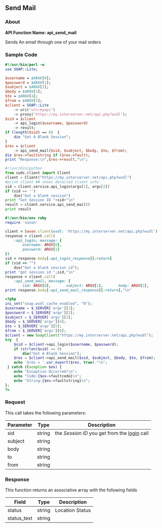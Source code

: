 
## Send Mail

### About

**API Function Name: api_send_mail**

Sends An email through one of your mail orders


### Sample Code

```perl
#!/usr/bin/perl -w
use SOAP::Lite;

$username = $ARGV[0];
$password = $ARGV[1];
$subject = $ARGV[2];
$body = $ARGV[3];
$to = $ARGV[4];
$from = $ARGV[5];
$client = SOAP::Lite
	-> uri('urn:myapi')
	-> proxy('https://my.interserver.net/api.php?wsdl');
$sid = $client
	-> api_login($username, $password)
	-> result;
if (length($sid) == 0)  {
	die "Got A Blank Session";
} 
$res = $client
	-> api_send_mail($sid, $subject, $body, $to, $from);
die $res->faultstring if ($res->fault);
print "Response:\n",$res->result,"\n";

```

```python
#!/usr/bin/python
from suds.client import Client
client = Client("https://my.interserver.net/api.php?wsdl")
#print client ## shows detailed client info
sid = client.service.api_login(argv[1], argv[2])
if (sid == '')
	die("Got a blank session")
print "Got Session ID "+sid+"\n"
result = client.service.api_send_mail()
print result

```

```ruby
#!/usr/bin/env ruby
require 'savon'

client = Savon.client(wsdl: 'https://my.interserver.net/api.php?wsdl')
response = client.call(
	:api_login, message: {
		username: ARGV[0],
		password: ARGV[1]
})
sid = response.body[:api_login_response][:return]
if (sid == "")
	die("Got a blank session id");
print "got session id ",sid,"\n"
response = client.call(
	:api_send_mail, message: {
		sid: ARGV[0],		subject: ARGV[1],		body: ARGV[2],		to: ARGV[3],		from: ARGV[4],})
print response.body[:api_send_mail_response][:return],"\n"

```

```php
<?php
ini_set("soap.wsdl_cache_enabled", "0");
$username = $_SERVER['argv'][1];
$password = $_SERVER['argv'][2];
$subject = $_SERVER['argv'][3];
$body = $_SERVER['argv'][4];
$to = $_SERVER['argv'][5];
$from = $_SERVER['argv'][6];
$client = new SoapClient("https://my.interserver.net/api.php?wsdl");
try  { 
	$sid = $client->api_login($username, $password);
	if (strlen($sid) == 0)
		die("Got A Blank Session");
	$res = $client->api_send_mail($sid, $subject, $body, $to, $from);
	echo '$res = '.var_export($res, true)."\n";
 } catch (Exception $ex) {
	echo "Exception Occurred!\n";
	echo "Code:{$ex->faultcode}\n";
	echo "String:{$ex->faultstring}\n";
}; 
?>

```



### Request

This call takes the following parameters:

Parameter|Type|Description
---------|----|-----------
sid|string|the *Session ID* you get from the [login](#login) call
subject|string|
body|string|
to|string|
from|string|


### Response

This function returns an associative array with the following fields

Field|Type|Description
-----|----|-----------
status|string|Location Status
status_text|string|


